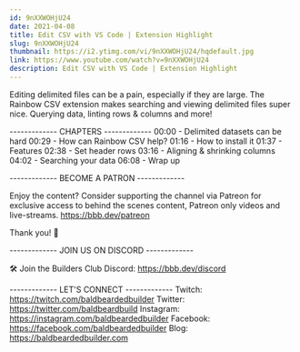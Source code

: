 ```yaml
---
id: 9nXXWOHjU24
date: 2021-04-08
title: Edit CSV with VS Code | Extension Highlight
slug: 9nXXWOHjU24
thumbnail: https://i2.ytimg.com/vi/9nXXWOHjU24/hqdefault.jpg
link: https://www.youtube.com/watch?v=9nXXWOHjU24
description: Edit CSV with VS Code | Extension Highlight
---
```


Editing delimited files can be a pain, especially if they are large. The Rainbow CSV extension makes searching and viewing delimited files super nice. Querying data, linting rows & columns and more!

------------- CHAPTERS -------------
00:00  -  Delimited datasets can be hard
00:29  -  How can Rainbow CSV help?
01:16  -  How to install it
01:37  -  Features
02:38  -  Set header rows
03:16  -  Aligning & shrinking columns
04:02  -  Searching your data
06:08  -  Wrap up

------------- BECOME A PATRON -------------

Enjoy the content? Consider supporting the channel via Patreon for exclusive access to behind the scenes content, Patreon only videos and live-streams. 
https://bbb.dev/patreon

Thank you! 🙏

------------- JOIN US ON DISCORD -------------

🛠 Join the Builders Club Discord: https://bbb.dev/discord

------------- LET'S CONNECT -------------
Twitch: https://twitch.com/baldbeardedbuilder
Twitter: https://twitter.com/baldbeardbuild
Instagram: https://instagram.com/baldbeardedbuilder
Facebook: https://facebook.com/baldbeardedbuilder
Blog: https://baldbeardedbuilder.com